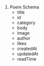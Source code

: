 1. Poem Schema
    - title
    - id
    - category
    - body
    - image
    - author
    - likes
    - createdAt
    - updatedAt
    - readTime